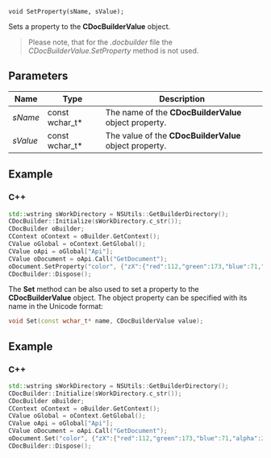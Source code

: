 `void SetProperty(sName, sValue);`

Sets a property to the **CDocBuilderValue** object.

> Please note, that for the *.docbuilder* file the *CDocBuilderValue.SetProperty* method is not used.

## Parameters

| Name     | Type             | Description                                            |
| -------- | ---------------- | ------------------------------------------------------ |
| *sName*  | const wchar\_t\* | The name of the **CDocBuilderValue** object property.  |
| *sValue* | const wchar\_t\* | The value of the **CDocBuilderValue** object property. |

## Example

### C++

```cpp
std::wstring sWorkDirectory = NSUtils::GetBuilderDirectory();
CDocBuilder::Initialize(sWorkDirectory.c_str());
CDocBuilder oBuilder;
CContext oContext = oBuilder.GetContext();
CValue oGlobal = oContext.GetGlobal();
CValue oApi = oGlobal["Api"];
CValue oDocument = oApi.Call("GetDocument");
oDocument.SetProperty("color", {"zX":{"red":112,"green":173,"blue":71,"alpha":255},"type":"srgb","Zvf":null,"type":"uniColor"});
CDocBuilder::Dispose();
```

The **Set** method can be also used to set a property to the **CDocBuilderValue** object. The object property can be specified with its name in the Unicode format:

```cpp
void Set(const wchar_t* name, CDocBuilderValue value);
```

## Example

### C++

```cpp
std::wstring sWorkDirectory = NSUtils::GetBuilderDirectory();
CDocBuilder::Initialize(sWorkDirectory.c_str());
CDocBuilder oBuilder;
CContext oContext = oBuilder.GetContext();
CValue oGlobal = oContext.GetGlobal();
CValue oApi = oGlobal["Api"];
CValue oDocument = oApi.Call("GetDocument");
oDocument.Set("color", {"zX":{"red":112,"green":173,"blue":71,"alpha":255},"type":"srgb","Zvf":null,"type":"uniColor"});
CDocBuilder::Dispose();
```
